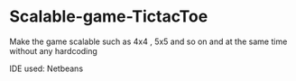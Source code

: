 # Scalable-game-TictacToe
Make the game scalable such as 4x4 , 5x5 and so on and at the same time without any hardcoding

IDE used: Netbeans
